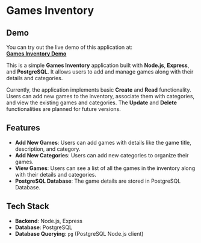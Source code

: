 # Games Inventory

## Demo
You can try out the live demo of this application at:  
**[Games Inventory Demo](https://games-inventory-vk6s.onrender.com)**

This is a simple **Games Inventory** application built with **Node.js**, **Express**, and **PostgreSQL**. It allows users to add and manage games along with their details and categories. 

Currently, the application implements basic **Create** and **Read** functionality. Users can add new games to the inventory, associate them with categories, and view the existing games and categories. The **Update** and **Delete** functionalities are planned for future versions.

## Features
- **Add New Games**: Users can add games with details like the game title, description, and category.
- **Add New Categories**: Users can add new categories to organize their games.
- **View Games**: Users can see a list of all the games in the inventory along with their details and categories.
- **PostgreSQL Database**: The game details are stored in PostgreSQL Database.

## Tech Stack
- **Backend**: Node.js, Express
- **Database**: PostgreSQL
- **Database Querying**: `pg` (PostgreSQL Node.js client)